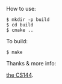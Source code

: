 How to use:

	$ mkdir -p build
	$ cd build
	$ cmake ..

To build:

    $ make


Thanks & more info:

[the CS144](https://cs144.github.io/).
